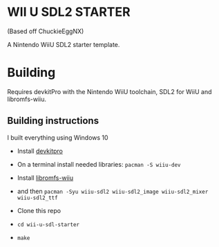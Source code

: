 # WII U SDL2 STARTER

(Based off ChuckieEggNX)

A Nintendo WiiU SDL2 starter template.

# Building

Requires devkitPro with the Nintendo WiiU toolchain, SDL2 for WiiU and libromfs-wiiu.

## Building instructions

I built everything using Windows 10

* Install [devkitpro](https://devkitpro.org/wiki/Getting_Started#Unix-like_platforms)
* On a terminal install needed libraries:
  `pacman -S wiiu-dev`
  
* Install [libromfs-wiiu](https://github.com/yawut/libromfs-wiiu)

*  and then
  `pacman -Syu wiiu-sdl2 wiiu-sdl2_image wiiu-sdl2_mixer wiiu-sdl2_ttf`

* Clone this repo
* `cd wii-u-sdl-starter`
* `make`

